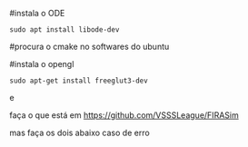 #instala o ODE
```
sudo apt install libode-dev

```

#procura o cmake no softwares do ubuntu

#instala o opengl
```
sudo apt-get install freeglut3-dev
```

e

faça o que está em https://github.com/VSSSLeague/FIRASim

mas faça os dois abaixo caso de erro

